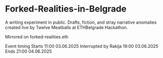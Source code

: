 # Forked-Realities-in-Belgrade

A writing experiment in public. Drafts, fiction, and stray narrative anomalies created live by Twelve Meatballs at ETHBelgrade Hackathon.

Mirrored on forked-realities.eth

Event timing
Starts                 11:00 03.06.2025
Interrupted by Rakija  19:00 03.06.2025
Ends                   21:00 04.06.2025
